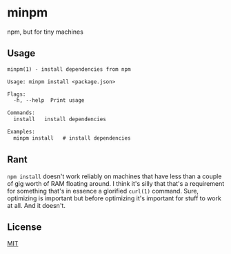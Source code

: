 # minpm
npm, but for tiny machines

## Usage
```txt
minpm(1) - install dependencies from npm

Usage: minpm install <package.json>

Flags:
  -h, --help  Print usage

Commands:
  install   install dependencies

Examples:
  minpm install   # install dependencies
```

## Rant
`npm install` doesn't work reliably on machines that have less than a couple of
gig worth of RAM floating around. I think it's silly that that's a requirement
for something that's in essence a glorified `curl(1)` command. Sure, optimizing
is important but before optimizing it's important for stuff to work at all. And
it doesn't.

## License
[MIT](https://tldrlegal.com/license/mit-license)
